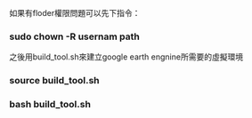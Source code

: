 如果有floder權限問題可以先下指令：
### sudo chown -R usernam path ###

之後用build_tool.sh來建立google earth engnine所需要的虛擬環境
### source build_tool.sh
### bash build_tool.sh